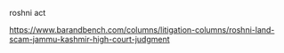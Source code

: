 
roshni act

https://www.barandbench.com/columns/litigation-columns/roshni-land-scam-jammu-kashmir-high-court-judgment